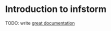 # Introduction to infstorm

TODO: write [great documentation](http://jacobian.org/writing/great-documentation/what-to-write/)
